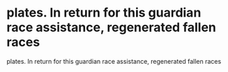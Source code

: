 # plates. In return for this guardian race assistance, regenerated fallen races

plates. In return for this guardian race assistance, regenerated fallen races